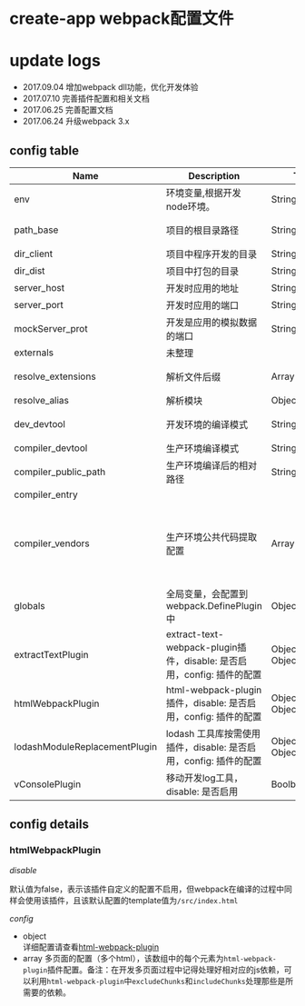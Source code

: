 # create-app webpack配置文件

# update logs
- 2017.09.04 增加webpack dll功能，优化开发体验
- 2017.07.10 完善插件配置和相关文档
- 2017.06.25 完善配置文档
- 2017.06.24 升级webpack 3.x

## config table

|Name|Description|Type|Default|
|----|-----------|----|-------|
|env|环境变量,根据开发node环境。|String|'development'|
|path_base|项目的根目录路径|String|当前项目所在系统的路径|
|dir_client|项目中程序开发的目录|String|'./src/'|
|dir_dist|项目中打包的目录|String|'./dist'|
|server_host|开发时应用的地址|String|默认当前ip地址|
|server_port|开发时应用的端口|String|默认3000端口|
|mockServer_prot|开发是应用的模拟数据的端口|String|默认3001端口|
|externals|未整理|||
|resolve_extensions|解析文件后缀|Array|`['.js', '.ts', '.jsx', '.json']`|
|resolve_alias|解析模块|Object||
|dev_devtool|开发环境的编译模式|String|`'cheap-module-eval-source-map'`|
|compiler_devtool|生产环境编译模式|String|`'source-map'`|
|compiler_public_path|生产环境编译后的相对路径|String|`'/'`|
|compiler_entry|||
|compiler_vendors|生产环境公共代码提取配置|Array|['react', 'react-redux', 'react-dom', 'react-router-dom', 'redux', 'redux-thunk', 'lazilyload',]|
|globals|全局变量，会配置到webpack.DefinePlugin中|Object|请查看default.config.js|
|extractTextPlugin|extract-text-webpack-plugin插件，disable: 是否启用，config: 插件的配置|Objec[Boolben, Object]|{disable：false, config: {}}|
|htmlWebpackPlugin|html-webpack-plugin插件，disable: 是否启用，config: 插件的配置|Objec[Boolben, Object || Array ]|{disable：false, config: {} || [] }|
|lodashModuleReplacementPlugin|lodash 工具库按需使用插件，disable: 是否启用，config: 插件的配置|Objec[Boolben, Object]|{disable：false, config: {} }|
|vConsolePlugin|移动开发log工具，disable: 是否启用|Boolben|false|

## config details

### htmlWebpackPlugin
*disable*  

默认值为false，表示该插件自定义的配置不启用，但webpack在编译的过程中同样会使用该插件，且该默认配置的template值为`/src/index.html`

*config*  

-   object  
    详细配置请查看[html-webpack-plugin](https://github.com/jantimon/html-webpack-plugin)
-   array
    多页面的配置（多个html），该数组中的每个元素为`html-webpack-plugin`插件配置。备注：在开发多页面过程中记得处理好相对应的js依赖，可以利用`html-webpack-plugin`中`excludeChunks`和`includeChunks`处理那些是所需要的依赖。

